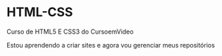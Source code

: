 # HTML-CSS
 Curso de HTML5 E CSS3 do CursoemVideo

 Estou aprendendo a criar sites e agora vou gerenciar meus repositórios
